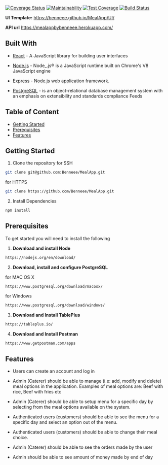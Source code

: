 [![Coverage Status](https://coveralls.io/repos/github/Benneee/MealApp/badge.svg?branch=develop)](https://coveralls.io/github/Benneee/MealApp?branch=develop) [![Maintainability](https://api.codeclimate.com/v1/badges/65e6310d05f8043783df/maintainability)](https://codeclimate.com/github/Benneee/MealApp/maintainability) [![Test Coverage](https://api.codeclimate.com/v1/badges/65e6310d05f8043783df/test_coverage)](https://codeclimate.com/github/Benneee/MealApp/test_coverage) [![Build Status](https://travis-ci.org/Benneee/MealApp.svg?branch=develop)](https://travis-ci.org/Benneee/MealApp)

**UI Template:**  https://benneee.github.io/MealApp/UI/

**API url** https://mealappbybenneee.herokuapp.com/

## Built With

* [React](https://reactjs.org/) - A JavaScript library for building user interfaces

* [Node.js](https://nodejs.org/) - Node_.js® is a JavaScript runtime built on Chrome's V8 JavaScript engine

 * [Express](https://expressjs.com/) - Node.js web application framework. 

* [PostgreSQL](https://www.postgresql.org/) - is an object-relational database management system with an emphasis on extensibility and standards compliance Feeds


## Table of Content

 * [Getting Started](#getting-started)
 * [Prerequisites](#prerequisites)
 * [Features](#features)



## Getting Started
1. Clone the repository
for SSH
```sh
git clone git@github.com:Benneee/MealApp.git
```
for HTTPS
```sh
git clone https://github.com/Benneee/MealApp.git
```

2. Install Dependencies
```sh
npm install
```

## Prerequisites

To get started you will need to install the following
 1. **Download and install Node**
```sh
https://nodejs.org/en/download/
```

 2. **Download, install and configure PostgreSQL**
 

for MAC OS X

```
https://www.postgresql.org/download/macosx/
```
for Windows
```sh
https://www.postgresql.org/download/windows/
```

3. **Download and Install TablePlus**
```sh
https://tableplus.io/
```

4.  **Download and Install Postman**
```sh
https://www.getpostman.com/apps
```


## Features
- Users can create an account and log in
    
- Admin (Caterer) should be able to manage (i.e: add, modify and delete) meal options in the application. Examples of meal options are: Beef with rice, Beef with fries etc
    
- Admin (Caterer) should be able to setup menu for a specific day by selecting from the meal options available on the system.
    
- Authenticated users (customers) should be able to see the menu for a specific day and select an option out of the menu.
    
- Authenticated users (customers) should be able to change their meal choice.
    
- Admin (Caterer) should be able to see the orders made by the user
    
- Admin should be able to see amount of money made by end of day



